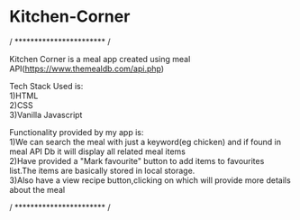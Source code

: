 # Kitchen-Corner

/ *********************** /

Kitchen Corner is a meal app created using meal API(https://www.themealdb.com/api.php)

Tech Stack Used is:\
1)HTML\
2)CSS\
3)Vanilla Javascript

Functionality provided by my app is:\
1)We can search the meal with just a keyword(eg chicken) and if found in meal API Db it will display all related meal items\
2)Have provided a "Mark favourite" button to add items to favourites list.The items are basically stored in local storage.\
3)Also have a view recipe button,clicking on which will provide more details about the meal

/ *********************** /
